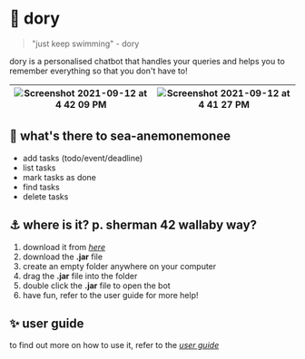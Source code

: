 
# 🌊 dory

> "just keep swimming" - dory

dory is a personalised chatbot that handles your queries and helps you to remember everything so that you don't have to!

|![Screenshot 2021-09-12 at 4 42 09 PM](https://user-images.githubusercontent.com/77200805/132981015-1b76c82e-e6fe-4d03-b161-201b4aba00b7.png)  | ![Screenshot 2021-09-12 at 4 41 27 PM](https://user-images.githubusercontent.com/77200805/132981292-12d9e476-0fdd-462a-9c98-e01cd71e0da2.png) |
|--|--|

## 🦭 what's there to sea-anemonemonee

- add tasks (todo/event/deadline)
- list tasks
- mark tasks as done
- find tasks
- delete tasks

## ⚓  where is it? p. sherman 42 wallaby way?

1.  download it from  [_here_](https://github.com/kvihashini/ip/releases/tag/v0.2)
2.  download the **.jar** file
3. create an empty folder anywhere on your computer
4. drag the **.jar** file into the folder
5. double click the **.jar** file to open the bot
6. have fun, refer to the user guide for more help!

## ✨ user guide
to find out more on how to use it, refer to the [*user guide*](https://kvihashini.github.io/ip/)
